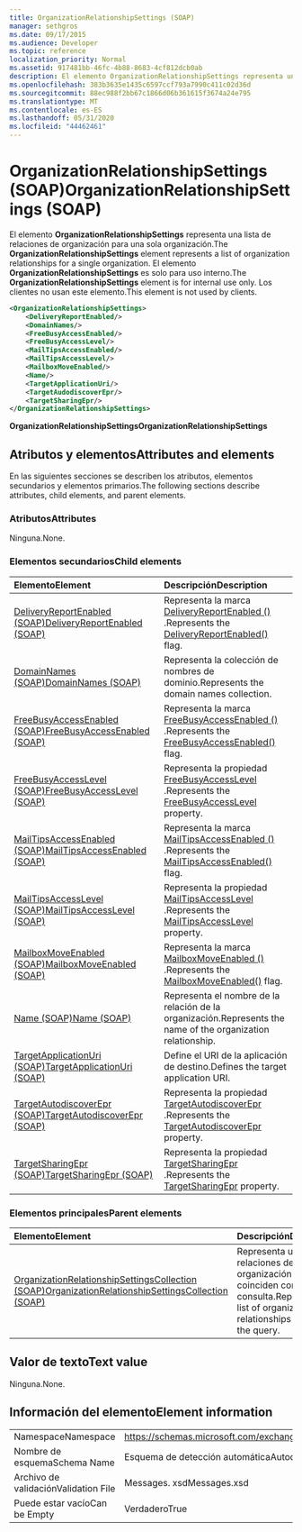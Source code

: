 ```yaml
---
title: OrganizationRelationshipSettings (SOAP)
manager: sethgros
ms.date: 09/17/2015
ms.audience: Developer
ms.topic: reference
localization_priority: Normal
ms.assetid: 917481bb-46fc-4b88-8683-4cf812dcb0ab
description: El elemento OrganizationRelationshipSettings representa una lista de relaciones de organización para una sola organización. El elemento OrganizationRelationshipSettings es solo para uso interno. Los clientes no usan este elemento.
ms.openlocfilehash: 383b3635e1435c6597ccf793a7990c411c02d36d
ms.sourcegitcommit: 88ec988f2bb67c1866d06b361615f3674a24e795
ms.translationtype: MT
ms.contentlocale: es-ES
ms.lasthandoff: 05/31/2020
ms.locfileid: "44462461"
---
```

# <a name="organizationrelationshipsettings-soap"></a><span data-ttu-id="c7228-105">OrganizationRelationshipSettings (SOAP)</span><span class="sxs-lookup"><span data-stu-id="c7228-105">OrganizationRelationshipSettings (SOAP)</span></span>

<span data-ttu-id="c7228-106">El elemento **OrganizationRelationshipSettings** representa una lista de relaciones de organización para una sola organización.</span><span class="sxs-lookup"><span data-stu-id="c7228-106">The **OrganizationRelationshipSettings** element represents a list of organization relationships for a single organization.</span></span> <span data-ttu-id="c7228-107">El elemento **OrganizationRelationshipSettings** es solo para uso interno.</span><span class="sxs-lookup"><span data-stu-id="c7228-107">The **OrganizationRelationshipSettings** element is for internal use only.</span></span> <span data-ttu-id="c7228-108">Los clientes no usan este elemento.</span><span class="sxs-lookup"><span data-stu-id="c7228-108">This element is not used by clients.</span></span> 
  
```XML
<OrganizationRelationshipSettings>
    <DeliveryReportEnabled/>
    <DomainNames/>
    <FreeBusyAccessEnabled/>
    <FreeBusyAccessLevel/>
    <MailTipsAccessEnabled/>
    <MailTipsAccessLevel/>
    <MailboxMoveEnabled/>
    <Name/>
    <TargetApplicationUri/>
    <TargetAudodiscoverEpr/>
    <TargetSharingEpr/>
</OrganizationRelationshipSettings>
```

 <span data-ttu-id="c7228-109">**OrganizationRelationshipSettings**</span><span class="sxs-lookup"><span data-stu-id="c7228-109">**OrganizationRelationshipSettings**</span></span>
## <a name="attributes-and-elements"></a><span data-ttu-id="c7228-110">Atributos y elementos</span><span class="sxs-lookup"><span data-stu-id="c7228-110">Attributes and elements</span></span>

<span data-ttu-id="c7228-111">En las siguientes secciones se describen los atributos, elementos secundarios y elementos primarios.</span><span class="sxs-lookup"><span data-stu-id="c7228-111">The following sections describe attributes, child elements, and parent elements.</span></span>
  
### <a name="attributes"></a><span data-ttu-id="c7228-112">Atributos</span><span class="sxs-lookup"><span data-stu-id="c7228-112">Attributes</span></span>

<span data-ttu-id="c7228-113">Ninguna.</span><span class="sxs-lookup"><span data-stu-id="c7228-113">None.</span></span>
  
### <a name="child-elements"></a><span data-ttu-id="c7228-114">Elementos secundarios</span><span class="sxs-lookup"><span data-stu-id="c7228-114">Child elements</span></span>

|<span data-ttu-id="c7228-115">**Elemento**</span><span class="sxs-lookup"><span data-stu-id="c7228-115">**Element**</span></span>|<span data-ttu-id="c7228-116">**Descripción**</span><span class="sxs-lookup"><span data-stu-id="c7228-116">**Description**</span></span>|
|:-----|:-----|
|[<span data-ttu-id="c7228-117">DeliveryReportEnabled (SOAP)</span><span class="sxs-lookup"><span data-stu-id="c7228-117">DeliveryReportEnabled (SOAP)</span></span>](deliveryreportenabled-soap.md) <br/> |<span data-ttu-id="c7228-118">Representa la marca [DeliveryReportEnabled ()](https://msdn.microsoft.com/library/Microsoft.Exchange.SoapWebClient.AutoDiscover.OrganizationRelationshipSettings.DeliveryReportEnabled.aspx) .</span><span class="sxs-lookup"><span data-stu-id="c7228-118">Represents the [DeliveryReportEnabled()](https://msdn.microsoft.com/library/Microsoft.Exchange.SoapWebClient.AutoDiscover.OrganizationRelationshipSettings.DeliveryReportEnabled.aspx) flag.</span></span>  <br/> |
|[<span data-ttu-id="c7228-119">DomainNames (SOAP)</span><span class="sxs-lookup"><span data-stu-id="c7228-119">DomainNames (SOAP)</span></span>](domainnames-soap.md) <br/> |<span data-ttu-id="c7228-120">Representa la colección de nombres de dominio.</span><span class="sxs-lookup"><span data-stu-id="c7228-120">Represents the domain names collection.</span></span>  <br/> |
|[<span data-ttu-id="c7228-121">FreeBusyAccessEnabled (SOAP)</span><span class="sxs-lookup"><span data-stu-id="c7228-121">FreeBusyAccessEnabled (SOAP)</span></span>](freebusyaccessenabled-soap.md) <br/> |<span data-ttu-id="c7228-122">Representa la marca [FreeBusyAccessEnabled ()](https://msdn.microsoft.com/library/Microsoft.Exchange.SoapWebClient.AutoDiscover.OrganizationRelationshipSettings.FreeBusyAccessEnabled.aspx) .</span><span class="sxs-lookup"><span data-stu-id="c7228-122">Represents the [FreeBusyAccessEnabled()](https://msdn.microsoft.com/library/Microsoft.Exchange.SoapWebClient.AutoDiscover.OrganizationRelationshipSettings.FreeBusyAccessEnabled.aspx) flag.</span></span>  <br/> |
|[<span data-ttu-id="c7228-123">FreeBusyAccessLevel (SOAP)</span><span class="sxs-lookup"><span data-stu-id="c7228-123">FreeBusyAccessLevel (SOAP)</span></span>](freebusyaccesslevel-soap.md) <br/> |<span data-ttu-id="c7228-124">Representa la propiedad [FreeBusyAccessLevel](https://msdn.microsoft.com/library/Microsoft.Exchange.Data.Directory.SystemConfiguration.OrganizationRelationship.FreeBusyAccessLevel.aspx) .</span><span class="sxs-lookup"><span data-stu-id="c7228-124">Represents the [FreeBusyAccessLevel](https://msdn.microsoft.com/library/Microsoft.Exchange.Data.Directory.SystemConfiguration.OrganizationRelationship.FreeBusyAccessLevel.aspx) property.</span></span>  <br/> |
|[<span data-ttu-id="c7228-125">MailTipsAccessEnabled (SOAP)</span><span class="sxs-lookup"><span data-stu-id="c7228-125">MailTipsAccessEnabled (SOAP)</span></span>](mailtipsaccessenabled-soap.md) <br/> |<span data-ttu-id="c7228-126">Representa la marca [MailTipsAccessEnabled ()](https://msdn.microsoft.com/library/Microsoft.Exchange.SoapWebClient.AutoDiscover.OrganizationRelationshipSettings.MailTipsAccessEnabled.aspx) .</span><span class="sxs-lookup"><span data-stu-id="c7228-126">Represents the [MailTipsAccessEnabled()](https://msdn.microsoft.com/library/Microsoft.Exchange.SoapWebClient.AutoDiscover.OrganizationRelationshipSettings.MailTipsAccessEnabled.aspx) flag.</span></span>  <br/> |
|[<span data-ttu-id="c7228-127">MailTipsAccessLevel (SOAP)</span><span class="sxs-lookup"><span data-stu-id="c7228-127">MailTipsAccessLevel (SOAP)</span></span>](mailtipsaccesslevel-soap.md) <br/> |<span data-ttu-id="c7228-128">Representa la propiedad [MailTipsAccessLevel](https://msdn.microsoft.com/library/Microsoft.Exchange.Data.Directory.SystemConfiguration.OrganizationRelationship.MailTipsAccessLevel.aspx) .</span><span class="sxs-lookup"><span data-stu-id="c7228-128">Represents the [MailTipsAccessLevel](https://msdn.microsoft.com/library/Microsoft.Exchange.Data.Directory.SystemConfiguration.OrganizationRelationship.MailTipsAccessLevel.aspx) property.</span></span>  <br/> |
|[<span data-ttu-id="c7228-129">MailboxMoveEnabled (SOAP)</span><span class="sxs-lookup"><span data-stu-id="c7228-129">MailboxMoveEnabled (SOAP)</span></span>](mailboxmoveenabled-soap.md) <br/> |<span data-ttu-id="c7228-130">Representa la marca [MailboxMoveEnabled ()](https://msdn.microsoft.com/library/Microsoft.Exchange.SoapWebClient.AutoDiscover.OrganizationRelationshipSettings.MailboxMoveEnabled.aspx) .</span><span class="sxs-lookup"><span data-stu-id="c7228-130">Represents the [MailboxMoveEnabled()](https://msdn.microsoft.com/library/Microsoft.Exchange.SoapWebClient.AutoDiscover.OrganizationRelationshipSettings.MailboxMoveEnabled.aspx) flag.</span></span>  <br/> |
|[<span data-ttu-id="c7228-131">Name (SOAP)</span><span class="sxs-lookup"><span data-stu-id="c7228-131">Name (SOAP)</span></span>](name-soap.md) <br/> |<span data-ttu-id="c7228-132">Representa el nombre de la relación de la organización.</span><span class="sxs-lookup"><span data-stu-id="c7228-132">Represents the name of the organization relationship.</span></span>  <br/> |
|[<span data-ttu-id="c7228-133">TargetApplicationUri (SOAP)</span><span class="sxs-lookup"><span data-stu-id="c7228-133">TargetApplicationUri (SOAP)</span></span>](targetapplicationuri-soap.md) <br/> |<span data-ttu-id="c7228-134">Define el URI de la aplicación de destino.</span><span class="sxs-lookup"><span data-stu-id="c7228-134">Defines the target application URI.</span></span>  <br/> |
|[<span data-ttu-id="c7228-135">TargetAutodiscoverEpr (SOAP)</span><span class="sxs-lookup"><span data-stu-id="c7228-135">TargetAutodiscoverEpr (SOAP)</span></span>](targetautodiscoverepr-soap.md) <br/> |<span data-ttu-id="c7228-136">Representa la propiedad [TargetAutodiscoverEpr](https://msdn.microsoft.com/library/Microsoft.Exchange.Data.Directory.SystemConfiguration.OrganizationRelationship.TargetAutodiscoverEpr.aspx) .</span><span class="sxs-lookup"><span data-stu-id="c7228-136">Represents the [TargetAutodiscoverEpr](https://msdn.microsoft.com/library/Microsoft.Exchange.Data.Directory.SystemConfiguration.OrganizationRelationship.TargetAutodiscoverEpr.aspx) property.</span></span>  <br/> |
|[<span data-ttu-id="c7228-137">TargetSharingEpr (SOAP)</span><span class="sxs-lookup"><span data-stu-id="c7228-137">TargetSharingEpr (SOAP)</span></span>](targetsharingepr-soap.md) <br/> |<span data-ttu-id="c7228-138">Representa la propiedad [TargetSharingEpr](https://msdn.microsoft.com/library/Microsoft.Exchange.Data.Directory.SystemConfiguration.OrganizationRelationship.TargetSharingEpr.aspx) .</span><span class="sxs-lookup"><span data-stu-id="c7228-138">Represents the [TargetSharingEpr](https://msdn.microsoft.com/library/Microsoft.Exchange.Data.Directory.SystemConfiguration.OrganizationRelationship.TargetSharingEpr.aspx) property.</span></span>  <br/> |
   
### <a name="parent-elements"></a><span data-ttu-id="c7228-139">Elementos principales</span><span class="sxs-lookup"><span data-stu-id="c7228-139">Parent elements</span></span>

|<span data-ttu-id="c7228-140">**Elemento**</span><span class="sxs-lookup"><span data-stu-id="c7228-140">**Element**</span></span>|<span data-ttu-id="c7228-141">**Descripción**</span><span class="sxs-lookup"><span data-stu-id="c7228-141">**Description**</span></span>|
|:-----|:-----|
|[<span data-ttu-id="c7228-142">OrganizationRelationshipSettingsCollection (SOAP)</span><span class="sxs-lookup"><span data-stu-id="c7228-142">OrganizationRelationshipSettingsCollection (SOAP)</span></span>](organizationrelationshipsettingscollection-soap.md) <br/> |<span data-ttu-id="c7228-143">Representa una lista de relaciones de organización que coinciden con la consulta.</span><span class="sxs-lookup"><span data-stu-id="c7228-143">Represents a list of organization relationships that match the query.</span></span>  <br/> |
   
## <a name="text-value"></a><span data-ttu-id="c7228-144">Valor de texto</span><span class="sxs-lookup"><span data-stu-id="c7228-144">Text value</span></span>

<span data-ttu-id="c7228-145">Ninguna.</span><span class="sxs-lookup"><span data-stu-id="c7228-145">None.</span></span>
  
## <a name="element-information"></a><span data-ttu-id="c7228-146">Información del elemento</span><span class="sxs-lookup"><span data-stu-id="c7228-146">Element information</span></span>

|||
|:-----|:-----|
|<span data-ttu-id="c7228-147">Namespace</span><span class="sxs-lookup"><span data-stu-id="c7228-147">Namespace</span></span>  <br/> |https://schemas.microsoft.com/exchange/2010/Autodiscover  <br/> |
|<span data-ttu-id="c7228-148">Nombre de esquema</span><span class="sxs-lookup"><span data-stu-id="c7228-148">Schema Name</span></span>  <br/> |<span data-ttu-id="c7228-149">Esquema de detección automática</span><span class="sxs-lookup"><span data-stu-id="c7228-149">Autodiscover schema</span></span>  <br/> |
|<span data-ttu-id="c7228-150">Archivo de validación</span><span class="sxs-lookup"><span data-stu-id="c7228-150">Validation File</span></span>  <br/> |<span data-ttu-id="c7228-151">Messages. xsd</span><span class="sxs-lookup"><span data-stu-id="c7228-151">Messages.xsd</span></span>  <br/> |
|<span data-ttu-id="c7228-152">Puede estar vacío</span><span class="sxs-lookup"><span data-stu-id="c7228-152">Can be Empty</span></span>  <br/> |<span data-ttu-id="c7228-153">Verdadero</span><span class="sxs-lookup"><span data-stu-id="c7228-153">True</span></span>  <br/> |
   

